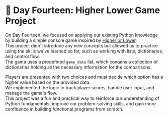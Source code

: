 # 🎯 Day Fourteen: Higher Lower Game Project

On Day Fourteen, we focused on applying our existing Python knowledge by building a simple console game inspired by [Higher or Lower](https://www.higherlowergame.com/).  
This project didn't introduce any new concepts but allowed us to practice using the skills we've learned so far, such as working with lists, dictionaries, and control flow.  
The game uses a predefined ```game_data``` list, which contains a collection of dictionaries holding all the necessary information for the comparisons.

Players are presented with two choices and must decide which option has a higher value based on the provided data.  
We implemented the logic to track player scores, handle user input, and manage the game's flow.  
This project was a fun and practical way to reinforce our understanding of Python fundamentals, improve our problem-solving skills, and gain more confidence in building functional programs from scratch.